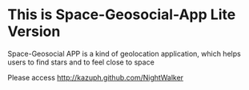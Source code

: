This is Space-Geosocial-App Lite Version
===============

 Space-Geosocial APP is a kind of geolocation application, which helps users to find stars and to feel close to space

 Please access http://kazuph.github.com/NightWalker
